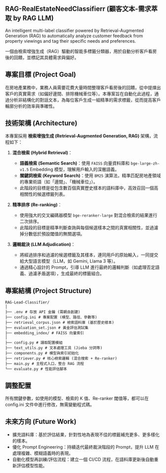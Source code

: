 ## RAG-RealEstateNeedClassifierr (顧客文本-需求萃取 by RAG LLM)

An intelligent multi-label classifier powered by Retrieval-Augmented Generation (RAG) to automatically analyze customer feedback from property viewings and tag their specific needs and preferences.

一個由檢索增強生成（RAG）驅動的智能多標籤分類器，用於自動分析客戶看房後的回饋，並標記其具體需求與偏好。

## 專案目標 (Project Goal)

在房地產業務中，業務人員需要花費大量時間整理客戶看房後的回饋，從中提煉出客戶的真實需求（如偏好邊間、排除機械車位等）。本專案旨在自動化此過程，通過分析非結構化的對話文本，為每位客戶生成一組精準的需求標籤，從而提高客戶輪廓分析的效率與準確性。

## 技術架構 (Architecture)

本專案採用 **檢索增強生成 (Retrieval-Augmented Generation, RAG)** 架構，流程如下：

1.  **混合檢索 (Hybrid Retrieval)**：
    *   **語義檢索 (Semantic Search)**：使用 `FAISS` 向量資料庫和 `bge-large-zh-v1.5` Embedding 模型，理解用戶輸入的深層語義。
    *   **關鍵詞檢索 (Keyword Search)**：使用 `BM25` 演算法，精準匹配房地產領域的專業術語（如「邊間」、「機械車位」）。
    *   此階段的目標是從包含數百個真實歷史樣本的語料庫中，高效召回一個高相關性的候選標籤列表。

2.  **精準排序 (Re-ranking)**：
    *   使用強大的交叉編碼器模型 `bge-reranker-large` 對混合檢索的結果進行二次排序。
    *   此階段的目標是精準判斷查詢與每個候選樣本之間的真實相關性，並過濾掉分數低於預設閾值的無關選項。

3.  **邏輯裁決 (LLM Adjudication)**：
    *   將經過排序和過濾的候選標籤及其樣本，連同用戶的原始輸入，一同提交給大型語言模型（LLM，如 Gemini, Llama 3 等）。
    *   通過精心設計的 Prompt，引導 LLM 進行最終的邏輯判斷（如處理否定語義、過濾矛盾選項），生成最終的標籤組合。

## 專案結構 (Project Structure)
```
RAG-Lead-Classifier/
│
├── .env # 存放 API 金鑰 (需親自創建)
├── config.ini # 專案配置 (模型、路徑、參數等)
├── retrieval_corpus.json # 檢索語料庫 (基於歷史樣本)
├── evaluation_set.json # 黃金評估測試集
├── embedding_index/ # FAISS 向量索引
│
├── config.py # 讀取配置模組
├── text_utils.py # 文本處理工具 (Jieba 分詞等)
├── components.py # 模型與索引初始化
├── retriever.py # 核心檢索邏輯 (混合搜索 + Re-ranker)
├── main.py # 主程式入口，整合 RAG 流程
└── evaluate.py # 性能評估腳本
```


## 調整配置
所有關鍵參數，如使用的模型、檢索的 K 值、Re-ranker 閾值等，都可以在 config.ini 文件中進行修改，無需變動程式碼。

## 未來方向 (Future Work)
- 擴充語料庫：基於評估結果，針對性地為表現不佳的標籤補充更多、更多樣化的樣本。
- 優化 Prompt Engineering：持續迭代最終裁決階段的 Prompt，提升 LLM 在處理複雜、模糊語義時的表現。
- 自動化模型再訓練/評估流程：建立一個 CI/CD 流程，在語料庫更新後自動重新評估模型性能。
